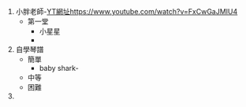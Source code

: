 1. 小胖老師-[YT網址](https://www.youtube.com/watch?v=FxCwGaJMIU4)https://www.youtube.com/watch?v=FxCwGaJMIU4
   + 第一堂
     + 小星星
     + 
2. 自學琴譜
   + 簡單
     + baby shark-
   + 中等
   + 困難
3. 
